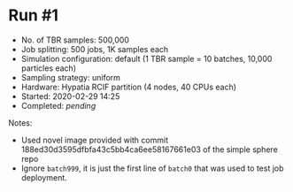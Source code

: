 Run #1
======

 - No. of TBR samples: 500,000
 - Job splitting: 500 jobs, 1K samples each
 - Simulation configuration: default (1 TBR sample = 10 batches, 10,000 particles each)
 - Sampling strategy: uniform
 - Hardware: Hypatia RCIF partition (4 nodes, 40 CPUs each)
 - Started: 2020-02-29 14:25
 - Completed: _pending_


Notes:

 - Used novel image provided with commit 188ed30d3595dfbfa43c5bb4ca6ee58167661e03 of the simple sphere repo
 - Ignore `batch999`, it is just the first line of `batch0` that was used to test job deployment.
